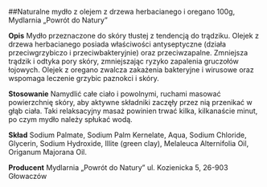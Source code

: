 ##Naturalne mydło z olejem z drzewa herbacianego i oregano 100g, Mydlarnia „Powrót do Natury”

**Opis** Mydło przeznaczone do skóry tłustej z tendencją do trądziku. Olejek z drzewa herbacianego posiada właściwości antyseptyczne (działa przeciwgrzybiczo i przeciwbakteryjnie) oraz przeciwzapalne. Zmniejsza trądzik i odtyka pory skóry, zmniejszając ryzyko zapalenia gruczołów łojowych. Olejek z oregano zwalcza zakażenia bakteryjne i wirusowe oraz wspomaga leczenie grzybic paznokci i skóry.

**Stosowanie** Namydlić całe ciało i powolnymi, ruchami masować powierzchnię skóry, aby aktywne składniki zaczęły przez nią przenikać w głąb ciała. Taki relaksacyjny masaż powinien trwać kilka, kilkanaście minut, po czym mydło należy spłukać wodą.

**Skład** Sodium Palmate, Sodium Palm Kernelate, Aqua, Sodium Chloride, Glycerin, Sodium Hydroxide, Illite (green clay), Melaleuca Alternifolia Oil, Origanum Majorana Oil.

**Producent** Mydlarnia „Powrót do Natury”
ul. Kozienicka 5, 26-903 Głowaczów
